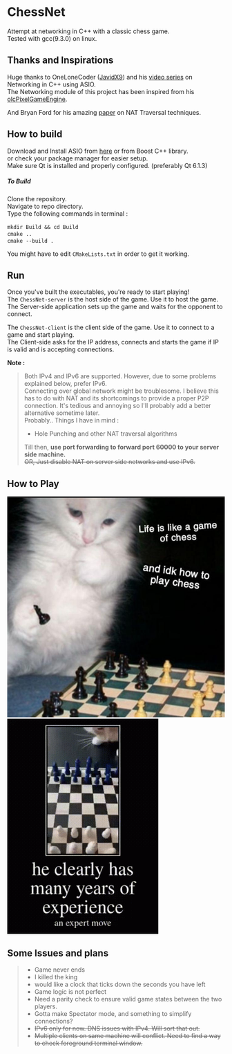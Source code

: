 # ChessNet
Attempt at networking in C++ with a classic chess game.  
Tested with gcc(9.3.0) on linux.  

## Thanks and Inspirations
Huge thanks to OneLoneCoder ([JavidX9](https://github.com/OneLoneCoder)) and his [video series](https://youtu.be/2hNdkYInj4g) on Networking in C++ using ASIO.  
The Networking module of this project has been inspired from his [olcPixelGameEngine](https://github.com/OneLoneCoder/olcPixelGameEngine).  
  
  
And Bryan Ford for his amazing [paper](https://bford.info/pub/net/p2pnat/index.html) on NAT Traversal techniques.  

## How to build
Download and Install ASIO from [here](https://think-async.com/Asio/)  or from Boost C++ library.  
or check your package manager for easier setup.  
Make sure Qt is installed and properly configured. (preferably Qt 6.1.3)  

##### To Build
Clone the repository.  
Navigate to repo directory.  
Type the following commands in terminal :

```
mkdir Build && cd Build  
cmake ..  
cmake --build .  
```  
You might have to edit `CMakeLists.txt` in order to get it working.  

## Run 
Once you've built the executables, you're ready to start playing!  
The `ChessNet-server` is the host side of the game.  Use it to host the game.  
The Server-side application sets up the game and waits for the opponent to connect.  

The `ChessNet-client` is the client side of the game.  Use it to connect to a game and start playing.  
The Client-side asks for the IP address, connects and starts the game if IP is valid and is accepting connections.  

 **Note :** 
 >Both IPv4 and IPv6 are supported. 
 However, due to some problems explained below, prefer IPv6.   
 Connecting over global network might be troublesome.  I believe this has to do with NAT and its shortcomings to provide a proper P2P connection.
 It's tedious and annoying so I'll probably add a better alternative sometime later.  
 Probably..
 Things I have in mind :  
> - Hole Punching and other NAT traversal algorithms
>
>Till then, **use port forwarding to forward port 60000 to your server side machine.**  
>  ~~OR, Just disable NAT on server side networks and use IPv6.~~  

## How to Play

![A Master at play](icons/catto.jpg "A Master at play")  
![He clearly has many years of experience](icons/exp.gif "He Clearly has many years of experience")

## Some Issues and plans

> - Game never ends 
> - I killed the king
> - would like a clock that ticks down the seconds you have left
> - Game logic is not perfect 
> - Need a parity check to ensure valid game states between the two players.
> - Gotta make Spectator mode, and something to simplify connections?  
> - ~~IPv6 only for now. DNS issues with IPv4. Will sort that out.~~
> - ~~Multiple clients on same machine will conflict. Need to find a way to check foreground terminal window.~~
